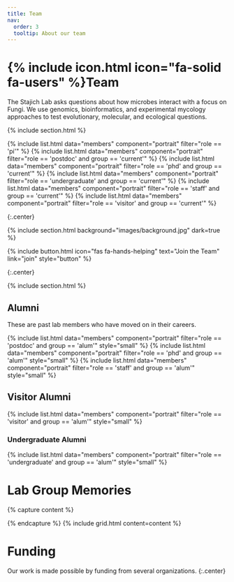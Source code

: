 ```yaml
---
title: Team
nav:
  order: 3
  tooltip: About our team
---
```


# {% include icon.html icon="fa-solid fa-users" %}Team

The Stajich Lab asks questions about how microbes interact with a focus on Fungi. We use genomics, bioinformatics, and experimental mycology approaches to test evolutionary, molecular, and ecological questions.

{% include section.html %}

{% include list.html data="members" component="portrait" filter="role == 'pi'" %}
{% include list.html data="members" component="portrait" filter="role == 'postdoc' and group == 'current'" %}
{% include list.html data="members" component="portrait" filter="role == 'phd' and group == 'current'" %}
{% include list.html data="members" component="portrait" filter="role == 'undergraduate' and group == 'current'" %}
{% include list.html data="members" component="portrait" filter="role == 'staff' and group == 'current'" %}
{% include list.html data="members" component="portrait" filter="role == 'visitor' and group == 'current'" %}

{:.center}



{% include section.html background="images/background.jpg" dark=true %}


{%
  include button.html
  icon="fas fa-hands-helping"
  text="Join the Team"
  link="join"
  style="button"
%}

{:.center}

{% include section.html %}

## Alumni

These are past lab members who have moved on in their careers.

{% include list.html data="members" component="portrait" filter="role == 'postdoc' and group == 'alum'" style="small" %}
{% include list.html data="members" component="portrait" filter="role == 'phd' and group == 'alum'" style="small" %}
{% include list.html data="members" component="portrait" filter="role == 'staff' and group == 'alum'" style="small" %}

## Visitor Alumni

{% include list.html data="members" component="portrait" filter="role == 'visitor' and group == 'alum'" style="small" %}

### Undergraduate Alumni
{% include list.html data="members" component="portrait" filter="role == 'undergraduate' and  group == 'alum'" style="small" %}

# Lab Group Memories
{% capture content %}

{% endcapture %}
{% include grid.html content=content %}

# Funding

Our work is made possible by funding from several organizations.
{:.center}

